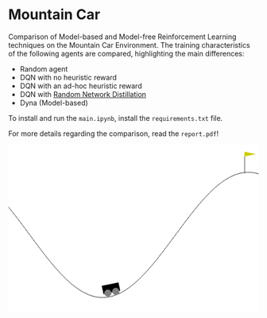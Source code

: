 # Mountain Car

Comparison of Model-based and Model-free Reinforcement Learning techniques on the Mountain Car Environment. The training characteristics of the following agents are compared, highlighting the main differences:

- Random agent
- DQN with no heuristic reward
- DQN with an ad-hoc heuristic reward
- DQN with [Random Network Distillation](https://github.com/openai/random-network-distillation)
- Dyna (Model-based)

To install and run the `main.ipynb`, install the `requirements.txt` file.

For more details regarding the comparison, read the `report.pdf`!

<div align="center">
  <img src="Images/mountain_car.gif" width="600">
</div>
